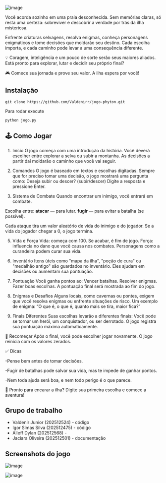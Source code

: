 ![image](https://github.com/user-attachments/assets/b25ab1a1-9abb-47d7-bbd5-fd71d86229e9)

Você acorda sozinho em uma praia desconhecida. Sem memórias claras, só resta uma certeza: sobreviver e descobrir a verdade por trás da ilha misteriosa.

Enfrente criaturas selvagens, resolva enigmas, conheça personagens enigmáticos e tome decisões que moldarão seu destino. Cada escolha importa, e cada caminho pode levar a uma consequência diferente.

💡 Coragem, inteligência e um pouco de sorte serão seus maiores aliados. Está pronto para explorar, lutar e decidir seu próprio final?

🎮 Comece sua jornada e prove seu valor. A ilha espera por você!

## Instalação

```git clone https://github.com/Valdenirr/jogo-phyton.git```

Para rodar execute

```python jogo.py```

## 🕹️ Como Jogar

1. Início
O jogo começa com uma introdução da história.
Você deverá escolher entre explorar a selva ou subir a montanha.
As decisões a partir daí moldarão o caminho que você vai seguir.

2. Comandos
O jogo é baseado em textos e escolhas digitadas.
Sempre que for preciso tomar uma decisão, o jogo mostrará uma pergunta como:
Deseja subir ou descer? (subir/descer)
Digite a resposta e pressione Enter.

3. Sistema de Combate
Quando encontrar um inimigo, você entrará em combate.

Escolha entre:
**atacar** — para lutar.
**fugir** — para evitar a batalha (se possível).

Cada ataque tira um valor aleatório de vida do inimigo e do jogador.
Se a vida do jogador chegar a 0, o jogo termina.

5. Vida e Força
Vida: começa com 100. Se acabar, é fim de jogo.
Força: influencia no dano que você causa nos combates.
Personagens como a curandeira podem curar sua vida.

6. Inventário
Itens úteis como "mapa da ilha", "poção de cura" ou "medalhão antigo" são guardados no inventário.
Eles ajudam em decisões ou aumentam sua pontuação.

7. Pontuação
Você ganha pontos ao:
Vencer batalhas.
Resolver enigmas.
Fazer boas escolhas.
A pontuação final será mostrada ao fim do jogo.

8. Enigmas e Desafios
Alguns locais, como cavernas ou pontes, exigem que você resolva enigmas ou enfrente situações de risco.
Um exemplo de enigma: “O que é, o que é, quanto mais se tira, maior fica?”

9. Finais Diferentes
Suas escolhas levarão a diferentes finais:
Você pode se tornar um herói, um conquistador, ou ser derrotado.
O jogo registra sua pontuação máxima automaticamente.

🔄 Recomeçar
Após o final, você pode escolher jogar novamente.
O jogo reinicia com os valores zerados.

✅ Dicas

-Pense bem antes de tomar decisões.

-Fugir de batalhas pode salvar sua vida, mas te impede de ganhar pontos.

-Nem toda ajuda será boa, e nem todo perigo é o que parece.

🧭 Pronto para encarar a ilha? Digite sua primeira escolha e comece a aventura!

## Grupo de trabalho

- Valdenir Junior (202512524) - código
- Igor Simas Silva (202512475) - código
- Alleff Dylan (202512568) - 
- Jaciara Oliveira (202512501) - documentação

## Screenshots do jogo

![image](https://github.com/user-attachments/assets/a80dfd96-e0ec-4217-b4a3-7e3247f1c7af)

![image](https://github.com/user-attachments/assets/92c86a8e-af05-464b-9b12-977c09ce1fc2)
